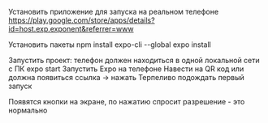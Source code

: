 
Установить приложение для запуска на реальном телефоне
https://play.google.com/store/apps/details?id=host.exp.exponent&referrer=www

Установить пакеты
npm install expo-cli --global
expo install

Запустить проект: телефон должен находиться в одной локальной сети с ПК
expo start
Запустить Expo на телефоне
Навести на QR код или должна появиться ссылка -> нажать
Терпеливо подождать первый запуск

Появятся кнопки на экране, по нажатию спросит разрешение - это нормально

